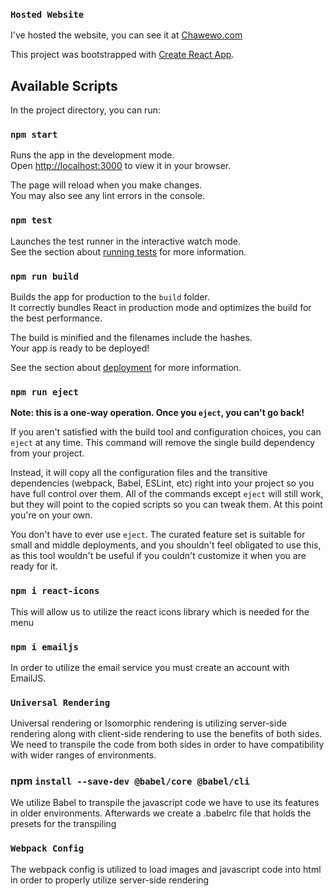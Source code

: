 ### `Hosted Website`
I've hosted the website, you can see it at [Chawewo.com](https://chawewo.com)

This project was bootstrapped with [Create React App](https://github.com/facebook/create-react-app).

## Available Scripts

In the project directory, you can run:

### `npm start`

Runs the app in the development mode.\
Open [http://localhost:3000](http://localhost:3000) to view it in your browser.

The page will reload when you make changes.\
You may also see any lint errors in the console.

### `npm test`

Launches the test runner in the interactive watch mode.\
See the section about [running tests](https://facebook.github.io/create-react-app/docs/running-tests) for more information.

### `npm run build`

Builds the app for production to the `build` folder.\
It correctly bundles React in production mode and optimizes the build for the best performance.

The build is minified and the filenames include the hashes.\
Your app is ready to be deployed!

See the section about [deployment](https://facebook.github.io/create-react-app/docs/deployment) for more information.

### `npm run eject`

**Note: this is a one-way operation. Once you `eject`, you can't go back!**

If you aren't satisfied with the build tool and configuration choices, you can `eject` at any time. This command will remove the single build dependency from your project.

Instead, it will copy all the configuration files and the transitive dependencies (webpack, Babel, ESLint, etc) right into your project so you have full control over them. All of the commands except `eject` will still work, but they will point to the copied scripts so you can tweak them. At this point you're on your own.

You don't have to ever use `eject`. The curated feature set is suitable for small and middle deployments, and you shouldn't feel obligated to use this, as this tool wouldn't be useful if you couldn't customize it when you are ready for it.

### `npm i react-icons`
This will allow us to utilize the react icons library which is needed for the menu

### `npm i emailjs`

In order to utilize the email service you must create an account with EmailJS.

### ` Universal Rendering `

Universal rendering or Isomorphic rendering is utilizing server-side rendering along with client-side rendering to use the benefits of both sides. We need to transpile the code from both sides in order to have compatibility with wider ranges of environments. 

### npm `install --save-dev @babel/core @babel/cli`

We utilize Babel to transpile the javascript code we have to use its features in older environments. Afterwards we create a .babelrc file that holds the presets for the transpiling

### `Webpack Config`

The webpack config is utilized to load images and javascript code into html in order to properly utilize server-side rendering
